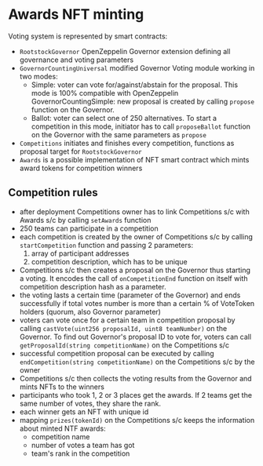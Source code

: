 # Awards NFT minting

Voting system is represented by smart contracts:
- `RootstockGovernor` OpenZeppelin Governor extension defining all governance and voting parameters
- `GovernorCountingUniversal` modified Governor Voting module working in two modes:
  - Simple: voter can vote for/against/abstain for the proposal. This mode is 100% compatible with OpenZeppelin GovernorCountingSimple: new proposal is created by calling `propose` function on the Governor.
  - Ballot: voter can select one of 250 alternatives. To start a competition in this mode, initiator has to call `proposeBallot` function on the Governor with the same parameters as `propose` 
- `Competitions` initiates and finishes every competition, functions as proposal target for `RootstockGovernor`
- `Awards` is a possible implementation of NFT smart contract which mints award tokens for competition winners

## Competition rules

- after deployment Competitions owner has to link Competitions s/c with Awards s/c by calling `setAwards` function
- 250 teams can participate in a competition
- each competition is created by the owner of Competitions s/c by calling `startCompetition` function and passing 2 parameters:
  1. array of participant addresses
  2. competition description, which has to be unique
- Competitions s/c then creates a proposal on the Governor thus starting a voting. It encodes the call of `onCompetitionEnd` function on itself with competition description hash as a parameter.
- the voting lasts a certain time (parameter of the Governor) and ends successfully if total votes number is more than a certain % of VoteToken holders (quorum, also Governor parameter)
- voters can vote once for a certain team in competition proposal by calling `castVote(uint256 proposalId, uint8 teamNumber)` on the Governor. To find out Governor's proposal ID to vote for, voters can call `getProposalId(string competitionName)` on the Competitions s/c
- successful competition proposal can be executed by calling `endCompetition(string competitionName)` on the Competitions s/c by the owner
- Competitions s/c then collects the voting results from the Governor and mints NFTs to the winners
- participants who took 1, 2 or 3 places get the awards. If 2 teams get the same number of votes, they share the rank.
- each winner gets an NFT with unique id
- mapping `prizes(tokenId)` on the Competitions s/c keeps the information about minted NTF awards: 
  - competition name
  - number of votes a team has got
  - team's rank in the competition